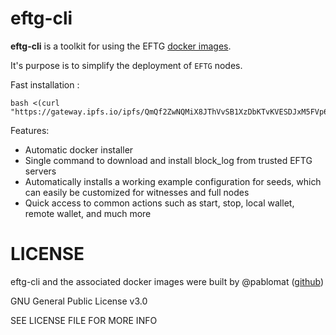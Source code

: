# eftg-cli

**eftg-cli** is a toolkit for using the EFTG [docker images](https://hub.docker.com/r/eftg/main/tags/).

It's purpose is to simplify the deployment of `EFTG` nodes.

Fast installation :
```shell
bash <(curl "https://gateway.ipfs.io/ipfs/QmQf2ZwNQMiX8JThVvSB1XzDbKTvKVESDJxM5FVp63QKRe")
```

Features:

 - Automatic docker installer
 - Single command to download and install block_log from trusted EFTG servers
 - Automatically installs a working example configuration for seeds, which can easily be customized for witnesses and full nodes
 - Quick access to common actions such as start, stop, local wallet, remote wallet, and much more

# LICENSE

eftg-cli and the associated docker images were built by @pablomat ([github](https://github.com/pablomat))

GNU General Public License v3.0

SEE LICENSE FILE FOR MORE INFO

